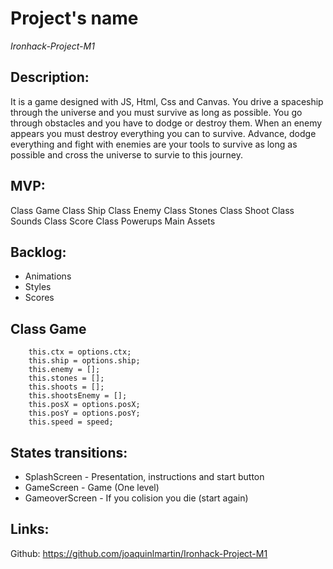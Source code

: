 # Project's name

*Ironhack-Project-M1*

## Description:
It is a game designed with JS, Html, Css and Canvas. You drive a spaceship through the universe and you must survive as long as possible. You go through obstacles and you have to dodge or destroy them. When an enemy appears you must destroy everything you can to survive. Advance, dodge everything and fight with enemies are your tools to survive as long as possible and cross the universe to survie to this journey.
## MVP:

Class Game
Class Ship 
Class Enemy
Class Stones
Class Shoot
Class Sounds
Class Score
Class Powerups
Main
Assets

## Backlog:

- Animations
- Styles
- Scores

## Class Game

```
    this.ctx = options.ctx;
    this.ship = options.ship;
    this.enemy = [];
    this.stones = [];
    this.shoots = [];
    this.shootsEnemy = [];
    this.posX = options.posX;
    this.posY = options.posY;
    this.speed = speed; 
  ```

## States transitions:

- SplashScreen - Presentation, instructions and start button
- GameScreen - Game (One level) 
- GameoverScreen - If you colision you die (start again)

## Links:

Github: https://github.com/joaquinlmartin/Ironhack-Project-M1